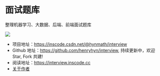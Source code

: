# 面试题库

整理机器学习、大数据、后端、前端面试题库

![](https://csdn-665-inscode.s3.cn-north-1.jdcloud-oss.com/inscode/202307/anonymous/1690337774417-27897732-CUCxcHMlPCJjHanvt5otGFIVYnhWRx51/large)

- 项目地址：<https://inscode.csdn.net/@hynmath/interview>
- Github 地址：<https://github.com/henryhyn/interview>, 持续更新中，欢迎 Star, Fork 共建!
- 阅读地址：<https://interview.inscode.cc>
- [关于作者](../../common/contact)
